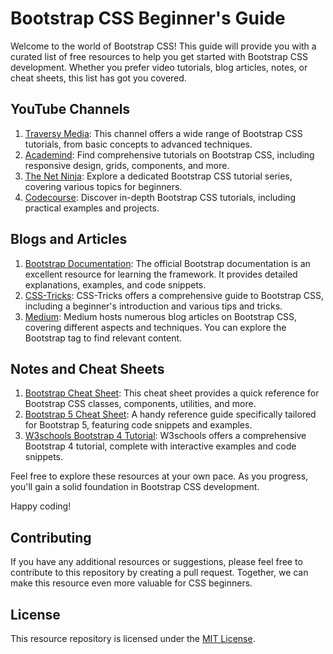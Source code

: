 # Bootstrap CSS Beginner's Guide

Welcome to the world of Bootstrap CSS! This guide will provide you with a curated list of free resources to help you get started with Bootstrap CSS development. Whether you prefer video tutorials, blog articles, notes, or cheat sheets, this list has got you covered.

## YouTube Channels
1. [Traversy Media](https://www.youtube.com/user/TechGuyWeb): This channel offers a wide range of Bootstrap CSS tutorials, from basic concepts to advanced techniques.
2. [Academind](https://www.youtube.com/c/Academind): Find comprehensive tutorials on Bootstrap CSS, including responsive design, grids, components, and more.
3. [The Net Ninja](https://www.youtube.com/c/TheNetNinja): Explore a dedicated Bootstrap CSS tutorial series, covering various topics for beginners.
4. [Codecourse](https://www.youtube.com/user/phpacademy): Discover in-depth Bootstrap CSS tutorials, including practical examples and projects.

## Blogs and Articles
1. [Bootstrap Documentation](https://getbootstrap.com/docs): The official Bootstrap documentation is an excellent resource for learning the framework. It provides detailed explanations, examples, and code snippets.
2. [CSS-Tricks](https://css-tricks.com/snippets/css/a-guide-to-flexbox/): CSS-Tricks offers a comprehensive guide to Bootstrap CSS, including a beginner's introduction and various tips and tricks.
3. [Medium](https://medium.com/topic/bootstrap): Medium hosts numerous blog articles on Bootstrap CSS, covering different aspects and techniques. You can explore the Bootstrap tag to find relevant content.

## Notes and Cheat Sheets
1. [Bootstrap Cheat Sheet](https://hackerthemes.com/bootstrap-cheatsheet/): This cheat sheet provides a quick reference for Bootstrap CSS classes, components, utilities, and more.
2. [Bootstrap 5 Cheat Sheet](https://bootstrap-cheatsheet.themeselection.com/): A handy reference guide specifically tailored for Bootstrap 5, featuring code snippets and examples.
3. [W3schools Bootstrap 4 Tutorial](https://www.w3schools.com/bootstrap4/): W3schools offers a comprehensive Bootstrap 4 tutorial, complete with interactive examples and code snippets.

Feel free to explore these resources at your own pace. As you progress, you'll gain a solid foundation in Bootstrap CSS development.

 Happy coding!

## Contributing

If you have any additional resources or suggestions, please feel free to contribute to this repository by creating a pull request. Together, we can make this resource even more valuable for CSS beginners.

## License

This resource repository is licensed under the [MIT License](LICENSE.md).
